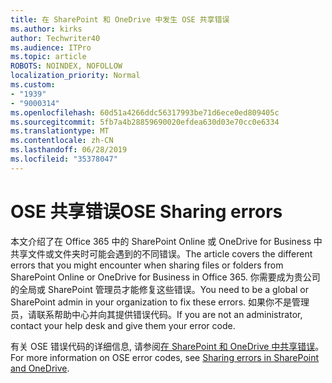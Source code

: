 ```yaml
---
title: 在 SharePoint 和 OneDrive 中发生 OSE 共享错误
ms.author: kirks
author: Techwriter40
ms.audience: ITPro
ms.topic: article
ROBOTS: NOINDEX, NOFOLLOW
localization_priority: Normal
ms.custom:
- "1939"
- "9000314"
ms.openlocfilehash: 60d51a4266ddc56317993be71d6ece0ed809405c
ms.sourcegitcommit: 5fb7a4b28859690020efdea630d03e70cc0e6334
ms.translationtype: MT
ms.contentlocale: zh-CN
ms.lasthandoff: 06/28/2019
ms.locfileid: "35378047"
---
```

# <a name="ose-sharing-errors"></a><span data-ttu-id="b4560-102">OSE 共享错误</span><span class="sxs-lookup"><span data-stu-id="b4560-102">OSE Sharing errors</span></span>

<span data-ttu-id="b4560-103">本文介绍了在 Office 365 中的 SharePoint Online 或 OneDrive for Business 中共享文件或文件夹时可能会遇到的不同错误。</span><span class="sxs-lookup"><span data-stu-id="b4560-103">The article covers the different errors that you might encounter when sharing files or folders from SharePoint Online or OneDrive for Business in Office 365.</span></span> <span data-ttu-id="b4560-104">你需要成为贵公司的全局或 SharePoint 管理员才能修复这些错误。</span><span class="sxs-lookup"><span data-stu-id="b4560-104">You need to be a global or SharePoint admin in your organization to fix these errors.</span></span> <span data-ttu-id="b4560-105">如果你不是管理员，请联系帮助中心并向其提供错误代码。</span><span class="sxs-lookup"><span data-stu-id="b4560-105">If you are not an administrator, contact your help desk and give them your error code.</span></span>

<span data-ttu-id="b4560-106">有关 OSE 错误代码的详细信息, 请参阅[在 SharePoint 和 OneDrive 中共享错误](https://docs.microsoft.com/sharepoint/sharepoint-onedrive-error-message)。</span><span class="sxs-lookup"><span data-stu-id="b4560-106">For more information on OSE error codes, see [Sharing errors in SharePoint and OneDrive](https://docs.microsoft.com/sharepoint/sharepoint-onedrive-error-message).</span></span>
